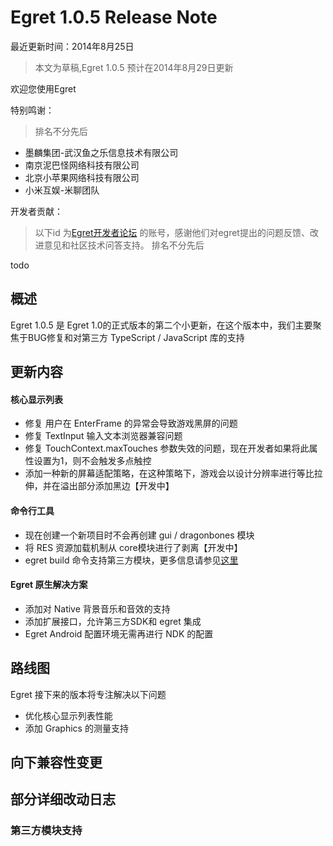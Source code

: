 Egret 1.0.5 Release Note
===============================

最近更新时间：2014年8月25日



> 本文为草稿,Egret 1.0.5 预计在2014年8月29日更新

欢迎您使用Egret

特别鸣谢：

> 排名不分先后

* 墨麟集团-武汉鱼之乐信息技术有限公司
* 南京泥巴怪网络科技有限公司
* 北京小苹果网络科技有限公司
* 小米互娱-米聊团队


开发者贡献：

> 以下id 为[Egret开发者论坛](http://bbs.egret-labs.org) 的账号，感谢他们对egret提出的问题反馈、改进意见和社区技术问答支持。
> 排名不分先后

todo



## 概述
Egret 1.0.5 是 Egret 1.0的正式版本的第二个小更新，在这个版本中，我们主要聚焦于BUG修复和对第三方 TypeScript / JavaScript 库的支持

## 更新内容

#### 核心显示列表
* 修复 用户在 EnterFrame 的异常会导致游戏黑屏的问题
* 修复 TextInput 输入文本浏览器兼容问题
* 修复 TouchContext.maxTouches 参数失效的问题，现在开发者如果将此属性设置为1，则不会触发多点触控
* 添加一种新的屏幕适配策略，在这种策略下，游戏会以设计分辨率进行等比拉伸，并在溢出部分添加黑边【开发中】

#### 命令行工具
* 现在创建一个新项目时不会再创建 gui / dragonbones 模块
* 将 RES 资源加载机制从 core模块进行了剥离【开发中】
* egret build 命令支持第三方模块，更多信息请参见[这里](#tag1)

#### Egret 原生解决方案
* 添加对 Native 背景音乐和音效的支持
* 添加扩展接口，允许第三方SDK和 egret 集成
* Egret Android 配置环境无需再进行 NDK 的配置


## 路线图
Egret 接下来的版本将专注解决以下问题
* 优化核心显示列表性能
* 添加 Graphics 的测量支持



## 向下兼容性变更

## 部分详细改动日志
<a name="tag1"></a>
### 第三方模块支持

